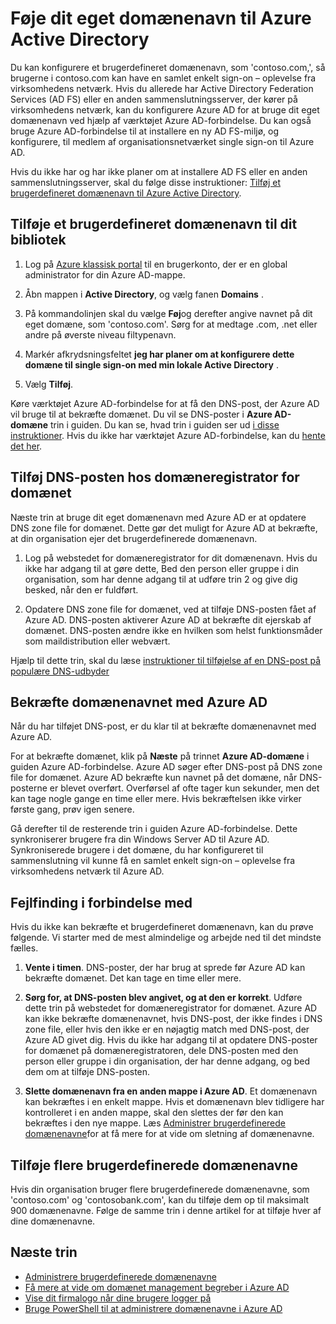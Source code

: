<properties
    pageTitle="Tilføje dit eget domænenavn og konfigurere organisationsnetværket sign-on til Azure Active Directory | Microsoft Azure"
    description="Sådan tilføjes dit firmas domænenavne til Azure Active Directory, og hvordan konfigurere samlet enkeltlogon mellem Azure Active Directory og din lokale sammenslutning løsning."
    services="active-directory"
    documentationCenter=""
    authors="jeffsta"
    manager="femila"
    editor=""/>

<tags
    ms.service="active-directory"
    ms.workload="identity"
    ms.tgt_pltfrm="na"
    ms.devlang="na"
    ms.topic="get-started-article"
    ms.date="10/04/2016"
    ms.author="curtand;jeffsta"/>

# <a name="add-your-custom-domain-name-to-azure-active-directory"></a>Føje dit eget domænenavn til Azure Active Directory

Du kan konfigurere et brugerdefineret domænenavn, som 'contoso.com,', så brugerne i contoso.com kan have en samlet enkelt sign-on – oplevelse fra virksomhedens netværk. Hvis du allerede har Active Directory Federation Services (AD FS) eller en anden sammenslutningsserver, der kører på virksomhedens netværk, kan du konfigurere Azure AD for at bruge dit eget domænenavn ved hjælp af værktøjet Azure AD-forbindelse. Du kan også bruge Azure AD-forbindelse til at installere en ny AD FS-miljø, og konfigurere, til medlem af organisationsnetværket single sign-on til Azure AD.

Hvis du ikke har og har ikke planer om at installere AD FS eller en anden sammenslutningsserver, skal du følge disse instruktioner: [Tilføj et brugerdefineret domænenavn til Azure Active Directory](active-directory-add-domain.md).

## <a name="add-a-custom-domain-name-to-your-directory"></a>Tilføje et brugerdefineret domænenavn til dit bibliotek

1. Log på [Azure klassisk portal](https://manage.windowsazure.com/) til en brugerkonto, der er en global administrator for din Azure AD-mappe.

2. Åbn mappen i **Active Directory**, og vælg fanen **Domains** .

3. På kommandolinjen skal du vælge **Føj**og derefter angive navnet på dit eget domæne, som 'contoso.com'. Sørg for at medtage .com, .net eller andre på øverste niveau filtypenavn.

4. Markér afkrydsningsfeltet **jeg har planer om at konfigurere dette domæne til single sign-on med min lokale Active Directory** .

5. Vælg **Tilføj**.

Køre værktøjet Azure AD-forbindelse for at få den DNS-post, der Azure AD vil bruge til at bekræfte domænet. Du vil se DNS-poster i **Azure AD-domæne** trin i guiden. Du kan se, hvad trin i guiden ser ud [i disse instruktioner](active-directory-aadconnect-get-started-custom.md#verify-the-azure-ad-domain-selected-for-federation). Hvis du ikke har værktøjet Azure AD-forbindelse, kan du [hente det her](http://go.microsoft.com/fwlink/?LinkId=615771).

## <a name="add-the-dns-entry-at-the-domain-name-registrar-for-the-domain"></a>Tilføj DNS-posten hos domæneregistrator for domænet

Næste trin at bruge dit eget domænenavn med Azure AD er at opdatere DNS zone file for domænet. Dette gør det muligt for Azure AD at bekræfte, at din organisation ejer det brugerdefinerede domænenavn.

1. Log på webstedet for domæneregistrator for dit domænenavn. Hvis du ikke har adgang til at gøre dette, Bed den person eller gruppe i din organisation, som har denne adgang til at udføre trin 2 og give dig besked, når den er fuldført.

2. Opdatere DNS zone file for domænet, ved at tilføje DNS-posten fået af Azure AD. DNS-posten aktiverer Azure AD at bekræfte dit ejerskab af domænet. DNS-posten ændre ikke en hvilken som helst funktionsmåder som maildistribution eller webvært.

Hjælp til dette trin, skal du læse [instruktioner til tilføjelse af en DNS-post på populære DNS-udbyder](https://support.office.com/article/Create-DNS-records-for-Office-365-when-you-manage-your-DNS-records-b0f3fdca-8a80-4e8e-9ef3-61e8a2a9ab23/)

## <a name="verify-the-domain-name-with-azure-ad"></a>Bekræfte domænenavnet med Azure AD

Når du har tilføjet DNS-post, er du klar til at bekræfte domænenavnet med Azure AD.

For at bekræfte domænet, klik på **Næste** på trinnet **Azure AD-domæne** i guiden Azure AD-forbindelse. Azure AD søger efter DNS-post på DNS zone file for domænet. Azure AD bekræfte kun navnet på det domæne, når DNS-posterne er blevet overført. Overførsel af ofte tager kun sekunder, men det kan tage nogle gange en time eller mere. Hvis bekræftelsen ikke virker første gang, prøv igen senere.

Gå derefter til de resterende trin i guiden Azure AD-forbindelse. Dette synkroniserer brugere fra din Windows Server AD til Azure AD. Synkroniserede brugere i det domæne, du har konfigureret til sammenslutning vil kunne få en samlet enkelt sign-on – oplevelse fra virksomhedens netværk til Azure AD.

## <a name="troubleshooting"></a>Fejlfinding i forbindelse med

Hvis du ikke kan bekræfte et brugerdefineret domænenavn, kan du prøve følgende. Vi starter med de mest almindelige og arbejde ned til det mindste fælles.

1.  **Vente i timen**. DNS-poster, der har brug at sprede før Azure AD kan bekræfte domænet. Det kan tage en time eller mere.

2.  **Sørg for, at DNS-posten blev angivet, og at den er korrekt**. Udføre dette trin på webstedet for domæneregistrator for domænet. Azure AD kan ikke bekræfte domænenavnet, hvis DNS-post, der ikke findes i DNS zone file, eller hvis den ikke er en nøjagtig match med DNS-post, der Azure AD givet dig. Hvis du ikke har adgang til at opdatere DNS-poster for domænet på domæneregistratoren, dele DNS-posten med den person eller gruppe i din organisation, der har denne adgang, og bed dem om at tilføje DNS-posten.

3.  **Slette domænenavn fra en anden mappe i Azure AD**. Et domænenavn kan bekræftes i en enkelt mappe. Hvis et domænenavn blev tidligere har kontrolleret i en anden mappe, skal den slettes der før den kan bekræftes i den nye mappe. Læs [Administrer brugerdefinerede domænenavne](active-directory-add-manage-domain-names.md)for at få mere for at vide om sletning af domænenavne.

## <a name="add-more-custom-domain-names"></a>Tilføje flere brugerdefinerede domænenavne

Hvis din organisation bruger flere brugerdefinerede domænenavne, som 'contoso.com' og 'contosobank.com', kan du tilføje dem op til maksimalt 900 domænenavne. Følge de samme trin i denne artikel for at tilføje hver af dine domænenavne.

## <a name="next-steps"></a>Næste trin

-   [Administrere brugerdefinerede domænenavne](active-directory-add-manage-domain-names.md)
-   [Få mere at vide om domænet management begreber i Azure AD](active-directory-add-domain-concepts.md)
-   [Vise dit firmalogo når dine brugere logger på](active-directory-add-company-branding.md)
-   [Bruge PowerShell til at administrere domænenavne i Azure AD](https://msdn.microsoft.com/library/azure/e1ef403f-3347-4409-8f46-d72dafa116e0#BKMK_ManageDomains)
